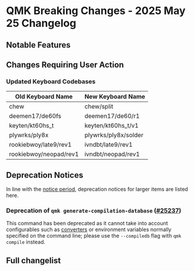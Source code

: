 # QMK Breaking Changes - 2025 May 25 Changelog

## Notable Features

## Changes Requiring User Action

### Updated Keyboard Codebases

| Old Keyboard Name      | New Keyboard Name    |
|------------------------|----------------------|
| chew                   | chew/split           |
| deemen17/de60fs        | deemen17/de60/r1     |
| keyten/kt60hs_t        | keyten/kt60hs_t/v1   |
| plywrks/ply8x          | plywrks/ply8x/solder |
| rookiebwoy/late9/rev1  | ivndbt/late9/rev1    |
| rookiebwoy/neopad/rev1 | ivndbt/neopad/rev1   |

## Deprecation Notices

In line with the [notice period](../support_deprecation_policy#how-much-advance-notice-will-be-given), deprecation notices for larger items are listed here.

### Deprecation of `qmk generate-compilation-database` ([#25237](https://github.com/qmk/qmk_firmware/pull/25237))

This command has been deprecated as it cannot take into account configurables such as [converters](/feature_converters) or environment variables normally specified on the command line; please use the `--compiledb` flag with `qmk compile` instead.

## Full changelist

